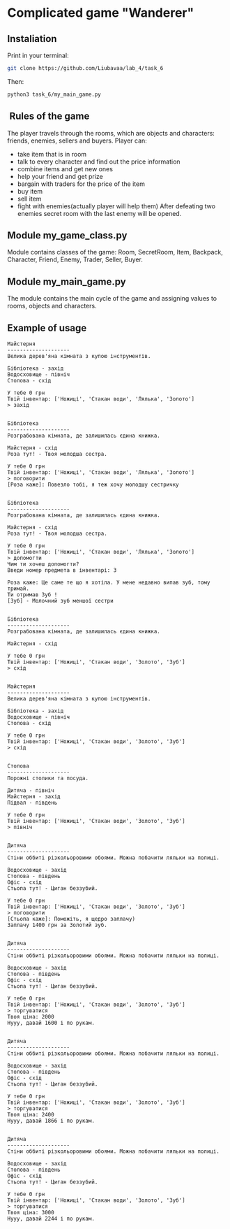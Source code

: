# Complicated game "Wanderer"

## Instaliation

Print in your terminal:

```bash
git clone https://github.com/Liubavaa/lab_4/task_6
```

Then:

```bash
python3 task_6/my_main_game.py
```

##  Rules of the game

The player travels through the rooms, which are objects and characters: friends, enemies, sellers and buyers. 
Player can:
- take item that is in room
- talk to every character and find out the price information
- combine items and get new ones
- help your friend and get prize
- bargain with traders for the price of the item
- buy item
- sell item
- fight with enemies(actually player will help them)
After defeating two enemies secret room with the last enemy will be opened.

## Module my_game_class.py

Module contains classes of the game: Room, SecretRoom, Item, Backpack, Character, Friend, Enemy, Trader, Seller, Buyer.

## Module my_main_game.py

The module contains the main cycle of the game and assigning values to rooms, objects and characters.

## Example of usage

```
Майстерня
--------------------
Велика дерев'яна кімната з купою інструментів.

Бібліотека - захід
Водосховище - північ
Столова - схід

У тебе 0 грн
Твій інвентар: ['Ножиці', 'Стакан води', 'Лялька', 'Золото']
> захід


Бібліотека
--------------------
Розграбована кімната, де залишилась єдина книжка.

Майстерня - схід
Роза тут! - Твоя молодша сестра.

У тебе 0 грн
Твій інвентар: ['Ножиці', 'Стакан води', 'Лялька', 'Золото']
> поговорити
[Роза каже]: Повезло тобі, я теж хочу молодшу сестричку


Бібліотека
--------------------
Розграбована кімната, де залишилась єдина книжка.

Майстерня - схід
Роза тут! - Твоя молодша сестра.

У тебе 0 грн
Твій інвентар: ['Ножиці', 'Стакан води', 'Лялька', 'Золото']
> допомогти
Чим ти хочеш допомогти?
Введи номер предмета в інвентарі: 3

Роза каже: Це саме те що я хотіла. У мене недавно випав зуб, тому тримай.
Ти отримав Зуб !
[Зуб] - Молочний зуб меншої сестри


Бібліотека
--------------------
Розграбована кімната, де залишилась єдина книжка.

Майстерня - схід

У тебе 0 грн
Твій інвентар: ['Ножиці', 'Стакан води', 'Золото', 'Зуб']
> схід


Майстерня
--------------------
Велика дерев'яна кімната з купою інструментів.

Бібліотека - захід
Водосховище - північ
Столова - схід

У тебе 0 грн
Твій інвентар: ['Ножиці', 'Стакан води', 'Золото', 'Зуб']
> схід


Столова
--------------------
Порожні столики та посуда.

Дитяча - північ
Майстерня - захід
Підвал - південь

У тебе 0 грн
Твій інвентар: ['Ножиці', 'Стакан води', 'Золото', 'Зуб']
> північ


Дитяча
--------------------
Стіни оббиті різкольоровими обоями. Можна побачити ляльки на полиці.

Водосховище - захід
Столова - південь
Офіс - схід
Стьопа тут! - Циган беззубий.

У тебе 0 грн
Твій інвентар: ['Ножиці', 'Стакан води', 'Золото', 'Зуб']
> поговорити
[Стьопа каже]: Поможіть, я щедро заплачу)
Заплачу 1400 грн за Золотий зуб.


Дитяча
--------------------
Стіни оббиті різкольоровими обоями. Можна побачити ляльки на полиці.

Водосховище - захід
Столова - південь
Офіс - схід
Стьопа тут! - Циган беззубий.

У тебе 0 грн
Твій інвентар: ['Ножиці', 'Стакан води', 'Золото', 'Зуб']
> торгуватися
Твоя ціна: 2000
Нууу, давай 1600 і по рукам.


Дитяча
--------------------
Стіни оббиті різкольоровими обоями. Можна побачити ляльки на полиці.

Водосховище - захід
Столова - південь
Офіс - схід
Стьопа тут! - Циган беззубий.

У тебе 0 грн
Твій інвентар: ['Ножиці', 'Стакан води', 'Золото', 'Зуб']
> торгуватися
Твоя ціна: 2400
Нууу, давай 1866 і по рукам.


Дитяча
--------------------
Стіни оббиті різкольоровими обоями. Можна побачити ляльки на полиці.

Водосховище - захід
Столова - південь
Офіс - схід
Стьопа тут! - Циган беззубий.

У тебе 0 грн
Твій інвентар: ['Ножиці', 'Стакан води', 'Золото', 'Зуб']
> торгуватися
Твоя ціна: 3000
Нууу, давай 2244 і по рукам.
```
